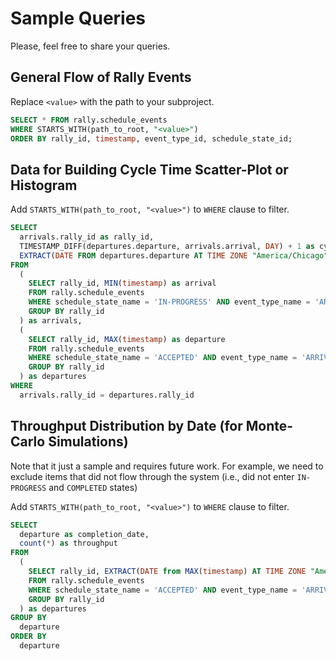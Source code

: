 # Sample Queries

Please, feel free to share your queries. 

## General Flow of Rally Events

Replace ```<value>``` with the path to your subproject.

```sql
SELECT * FROM rally.schedule_events 
WHERE STARTS_WITH(path_to_root, "<value>") 
ORDER BY rally_id, timestamp, event_type_id, schedule_state_id;
```

## Data for Building Cycle Time Scatter-Plot or Histogram

Add ```STARTS_WITH(path_to_root, "<value>")``` to ```WHERE``` clause to filter.

```sql
SELECT 
  arrivals.rally_id as rally_id, 
  TIMESTAMP_DIFF(departures.departure, arrivals.arrival, DAY) + 1 as cycle_time_in_days, 
  EXTRACT(DATE FROM departures.departure AT TIME ZONE "America/Chicago") as completion_date 
FROM 
  (
    SELECT rally_id, MIN(timestamp) as arrival 
    FROM rally.schedule_events 
    WHERE schedule_state_name = 'IN-PROGRESS' AND event_type_name = 'ARRIVAL' 
    GROUP BY rally_id
  ) as arrivals,
  (
    SELECT rally_id, MAX(timestamp) as departure 
    FROM rally.schedule_events 
    WHERE schedule_state_name = 'ACCEPTED' AND event_type_name = 'ARRIVAL' 
    GROUP BY rally_id
  ) as departures
WHERE 
  arrivals.rally_id = departures.rally_id
```

## Throughput Distribution by Date (for Monte-Carlo Simulations)

Note that it just a sample and requires future work. For example, we need to exclude items that did not
flow through the system (i.e., did not enter ```IN-PROGRESS``` and ```COMPLETED``` states)

Add ```STARTS_WITH(path_to_root, "<value>")``` to ```WHERE``` clause to filter.

```sql
SELECT 
  departure as completion_date,
  count(*) as throughput 
FROM 
  (
    SELECT rally_id, EXTRACT(DATE from MAX(timestamp) AT TIME ZONE "America/Chicago") as departure 
    FROM rally.schedule_events 
    WHERE schedule_state_name = 'ACCEPTED' AND event_type_name = 'ARRIVAL' 
    GROUP BY rally_id
  ) as departures
GROUP BY
  departure
ORDER BY 
  departure
```